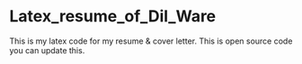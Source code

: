 # Latex_resume_of_Dil_Ware
This is my latex code for my resume &amp; cover letter. This is open source code you can update this.
